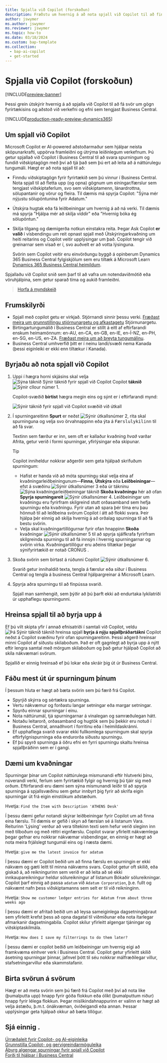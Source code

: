 ```yaml
---
title: Spjalla við Copilot (forskoðun)
description: Fræðstu um hvernig á að nota spjall við Copilot til að finna gögn og fá hjálp í Business Central.
author: jswymer
ms.author: jswymer
ms.reviewer: jswymer
ms.topic: how-to
ms.date: 03/18/2024
ms.custom: bap-template
ms.collection:
  - bap-ai-copilot
  - get-started
---
```


# <a name="chat-with-copilot-preview"></a>Spjalla við Copilot (forskoðun)

[!INCLUDE[preview-banner](includes/preview-banner.md)]

Þessi grein útskýrir hvernig á að spjalla við Copilot til að fá svör um gögn fyrirtækisins og aðstoð við verkefni og efni sem tengjast Business Central.

[!INCLUDE[production-ready-preview-dynamics365](includes/production-ready-preview-dynamics365.md)]

## <a name="about-chat-with-copilot"></a>Um spjall við Copilot

Microsoft Copilot er AI-powered aðstoðarmaður sem hjálpar neista sköpunarkrafti, uppörva framleiðni og útrýma leiðinlegum verkefnum. Þú getur spjallað við Copilot í Business Central til að svara spurningum og fundið viðskiptagögn með því að tjá það sem þú ert að leita að á náttúrulegu tungumáli. Hægt er að nota spjall til að:

- Finndu viðskiptagögn fyrir fyrirtækið sem þú vinnur í Business Central. Nota spjall til að fletta upp (og opna) gögnum um einingar/færslur sem tengjast viðskiptaferlum, svo sem viðskiptamenn, lánardrottna, sölupantanir og vörur og fleira. Til dæmis má spyrja Copilot: "Sýna mér nýjustu sölupöntunina fyrir Adatum."
- Útskýra hugtak eða fá leiðbeiningar um hvernig á að ná verki. Til dæmis má spyrja "Hjálpa mér að skilja víddir" eða "Hvernig bóka ég sölupöntun."
- Skilja tilgang og dæmigerða notkun einstakra reita. Þegar Ask Copilot **er valið** í vísbendingu um reit opnast spjall með Útskýringarkvaðning um heiti reitarins og Copilot veitir upplýsingar um það. Copilot tengir við greinarnar sem vísað er í, svo auðvelt er að votta lýsinguna.

  Svörin sem Copilot veitir eru einvörðungu byggð á opinberum Dynamics 365 Business Central fylgiskjölum sem eru tiltæk á Microsoft Learn  [Dynamics 365 Business Central heimildum](/dynamics365/business-central/).

Spjallaðu við Copilot snið sem þarf til að vafra um notendaviðmótið eða vöruhjálpina, sem getur sparað tíma og aukið framleiðni.
  
> [Horfa á myndskeið](https://go.microsoft.com/fwlink/?linkid=2250609)

## <a name="prerequisites"></a>Frumskilyrði

- Spjall með copilot getu er virkjað. Stjórnandi sinnir þessu verki. [Fræðast meira um grunnstillingu stjórnunargetu og afkastagetu](enable-ai.md) Stjórnunargetu.
- Birtingartungumálið í Business Central er stillt á eitt af eftirfarandi enskum heimamönnum: en-AU, en-CA, en-GB, en-IE, en-Í-NZ, en-PH, en-SG, en-US, en-ZA. [Fræðast meira um að breyta tungumálinu](ui-change-basic-settings.md#language).
- Business Central umhverfið þitt er í neinu landi/svæði nema Kanada (þessi eiginleiki er ekki enn tiltækur í Kanada).

## <a name="get-started-using-chat-with-copilot"></a>Byrjaðu að nota spjall við Copilot

1. Uppi í hægra horni skjásins skal velja ![Sýna táknið Sýnir táknið fyrir spjall við Copilot Copilot](media/chat-copilot-icon.png) **táknið** ![Sýnir cllour númer 1](media/callout-number-1.svg).

   Copilot-svæðið **birtist** hægra megin eins og sýnt er í eftirfarandi mynd:

    ![Sýnir táknið fyrir spjall við Copilot svæðið við útkall](media/chat-with-copilot-pane.svg)

1. Í spurningareitinn **Spurt** er neðst ![Sýnir útkallsnúmer 2](media/callout-number-2.svg), rita skal spurninguna og velja svo örvahnappinn eða ýta á <kbd>Færslulykilinn</kbd> til að fá svar.

   Textinn sem færður er inn, sem oft er kallaður kvaðning *hvað* varðar Afrita, getur verið í formi spurningar, yfirlýsingar eða skipunar.

   > [!TIP]
   > Copilot inniheldur nokkrar aðgerðir sem geta hjálpað skrifuðum spurningum:
   > - Hafist er handa við að móta spurningu skal velja eina af kvaðningarleiðbeiningunum&mdash;**Finna**, **Útskýra** eða **Leiðbeiningar**&mdash; efst á svæðinu ![Sýnir útkallsnúmer 3](media/callout-number-3.svg) eða úr tákninu ![Sýna kvaðningarleiðbeiningar táknið](media/prompt-guide-icon.png) **Skoða kvaðningu**  hér að ofan **Spyrja spurningareit**  ![Sýnir útkallsnúmer 4](media/callout-number-4.svg). Leiðbeiningar um kvaðningu eru fyrirfram skilgreind stutt orðasamband sem hefja spurningu eða kvaðningu. Fyrir utan að spara þér tíma eru þau hönnuð til að leiðbeina svörum Copilot í átt að flokki svara. Þeir hjálpa þér einnig að skilja hvernig á að orðalag spurninga til að fá bestu svörin.
   > - Velja skal kvaðningartillögurnar fyrir ofan hnappinn **Skoða** kvaðningar ![Sýnir útkallsnúmer 5](media/callout-number-5.svg) til að spyrja sjálfkrafa fyrirfram skilgreinda spurningu til að fá innsýn í hvernig spurningarnar og svörin virka. Kvaðningartillögur eru aðeins tiltækar þegar sýnifyrirtækið er notað CRONUS .

1. Skoða svörin sem birtast á rúðunni Copilot ![Sýnir útkallsnúmer 6](media/callout-number-6.svg).

   Svarið getur innihaldið texta, tengla á færslur eða síður í Business Central og tengla á business Central hjálpargreinar á Microsoft Learn.

1. Spyrja aðra spurningu til að fínpússa svarið.

   Spjall man samhengið, sem þýðir að þú þarft ekki að endurtaka lykilatriði úr upphaflegu spurningunni.

## <a name="clear-chat-to-start-over"></a>Hreinsa spjall til að byrja upp á

Ef þú vilt skipta yfir í annað efnisatriði í samtali við Copilot, veldu ![Þá Sýnir táknið táknið hreinsa spjall](media/clear-chat-icon.png) **byrja á nýju spjallþráðartákni**  Copilot neðst á Copilot svæðinu fyrir ofan spurningareitinn. Þessi aðgerð hreinsar minni Copilot af síðustu skilaboðum. Það er oft gagnlegt að byrja upp á nýtt eftir lengra samtal með mörgum skilaboðum og það getur hjálpað Copilot að skila nákvæmari svörum.

Spjallið er einnig hreinsað ef þú lokar eða skráir þig út úr Business Central.

## <a name="get-the-most-out-of-your-questions"></a><a name="tips"></a>Fáðu mest út úr spurningum þínum

Í þessum hluta er hægt að bæta svörin sem þú færð frá Copilot.

- Spyrjið skýrra og sértækra spurninga.
- Vertu nákvæmur og forðastu langar setningar eða margar setningar.
- Spyrðu einnar spurningar í einu. <!--Avoid asking about multiple questions in one message.-->
- Nota náttúrumál, tjá spurningarnar á vinalegan og samræðulegan hátt.
- Notaðu leitarorð, orðasamband og hugtök sem þú þekkir eru notuð í Business Central, annaðhvort í forritinu eða í heimildaskránni.
- Ef upphaflega svarið svarar ekki fullkomlega spurningum skal spyrja eftirfylgnispurninga eða endurorða síðustu spurningu.
- Ef þú spyrð spurninga á öðru efni en fyrri spurningu skaltu hreinsa spjallþráðinn sem er í gangi.

## <a name="example-prompts"></a>Dæmi um kvaðningar

Spurningar þínar um Copilot náttúrulega mismunandi eftir hlutverki þínu, núverandi verki, ferlum sem fyrirtækið fylgir og hvernig þú tjáir sig með orðum. Eftirfarandi eru dæmi sem sýna mismunandi leiðir til að spyrja spurninga á spjallsvæðinu sem getur innbyrt þig fyrir að skrifa eigin spurningar út frá eigin einstökum aðstæðum.

Hvetja: `Find the Item with Description 'ATHENS Desk'`

Í þessu dæmi gefur notandi skýrar leiðbeiningar fyrir Copilot um að finna eina færslu. Til dæmis er gefið í skyn að færslan sé á listanum Vara. Reiturinn 'Lýsing' verður að vera tiltekinn texti sem hefur verið sleginn inn með tilboðum og með réttri eignfærslu. Copilot svarar yfirleitt nákvæmlega þegar gefnar eru nokkrar nákvæmar vísbendingar, en einnig er hægt að nota meira frjálslegt tungumál eins og í næsta dæmi.

Hvetja: `give me the latest invoice for adatum`

Í þessu dæmi er Copilot beðið um að finna færslu en spurningin er ekki nákvæm og gæti leitt til minna nákvæms svars. Copilot getur oft skilið, eða giskað á, að reikningurinn sem verið er að leita að sé ekki innkaupareikningur heldur sölureikningur af listanum Bókaðir sölureikningar. Copilot þarf einnig að passa `adatum` við `Adatum Corporation`, þ.e. fullt og nákvæmt nafn þess viðskiptamanns sem selt er til við reikninginn.

Hvetja: `Show me customer ledger entries for Adatum from about three weeks ago`

Í þessu dæmi er afritað beðið um að leysa sameiginlega dagsetningaþraut sem yfirleitt krefst þess að opna dagatal til viðmiðunar eða nota ítarlegar afmarkanir dagsetningabila. Copilot skilur yfirleitt algengar tjáningar og viðskiptaskilmála.

Hvetja: `How does I save my filterrings to do them later?`

Í þessu dæmi er copilot beðið um leiðbeiningar um hvernig eigi að framkvæma einhver verk í Business Central. Copilot getur yfirleitt skilið ásetning spurningar þinnar, jafnvel þótt til séu nokkrar málfræðilegar villur, stafsetningarvillur eða skammstafanir.

## <a name="provide-feedback-on-answers"></a>Birta svörun á svörum

Hægt er að meta svörin sem þú færð frá Copilot með því að nota like (þumalputta upp) hnapp fyrir góða flokkun eða ólíkt (þumalputtum niður) hnapp fyrir lélega flokkun. Þegar mislíkindahnappurinn er valinn er hægt að velja ástæðu, þ.m.t. ónákvæman, óviðeigandi eða annan. Þessar upplýsingar geta hjálpað okkur að bæta tillögur.

<!--
1. If you want help getting you're question started, select the prompts either from the **Find**, **Explain**, or **Guide** buttons at the top of the Coplit pane or use the **View Prompts** menu above **Ask a question** box at the bottom.

   Prompts are predefined short phrases that start a question. Apart from saving you time, they're designed to target responses to specific categories. They also help you undestand how you can phrase questions to get the responses.-->
## <a name="see-also"></a>Sjá einnig .

[Úrræðaleit fyrir Copilot- og AI-eiginleika](ai-copilot-troubleshooting.md)  
[Grunnstilla Copilot- og gervigreindarmöguleika](enable-ai.md)  
[Ábyrg algengar spurningar fyrir spjall við Copilot](faqs-chat-with-copilot.md)  
[Forði til hjálpar í Business Central](product-help-and-support.md)  
